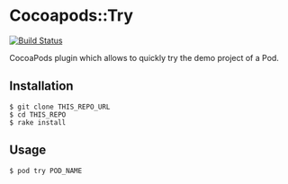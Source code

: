 # Cocoapods::Try
[![Build Status](https://travis-ci.org/CocoaPods/cocoapods-try.png?branch=master)](https://travis-ci.org/CocoaPods/cocoapods-try)

CocoaPods plugin which allows to quickly try the demo project of a Pod.

## Installation

    $ git clone THIS_REPO_URL
    $ cd THIS_REPO
    $ rake install

## Usage

    $ pod try POD_NAME
